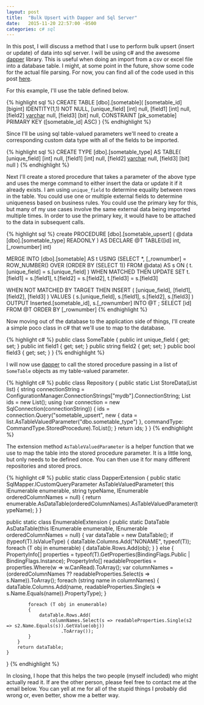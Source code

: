 ```yaml
---
layout: post
title:  "Bulk Upsert with Dapper and Sql Server"
date:   2015-11-20 22:57:00 -0500
categories: c# sql
---
```

In this post, I will discuss a method that I use to perform bulk upsert (insert or update) of data into sql server.  I will be using c# and the awesome [dapper][dapper] library.  This is useful when doing an import from a csv or excel file into a database table.  I might, at some point in the future, show some code for the actual file parsing.  For now, you can find all of the code used in this post [here][github_source].

For this example, I'll use the table defined below.  

{% highlight sql %}
CREATE TABLE [dbo].[sometable](
  [sometable_id] [bigint] IDENTITY(1,1) NOT NULL,
  [unique_field] [int] null,
  [field1] [int] null,
  [field2] [varchar](max) null,
  [field3] [bit] null,
 CONSTRAINT [pk_sometable] PRIMARY KEY ([sometable_id] ASC)
)
{% endhighlight %} 

Since I'll be using sql table-valued parameters we'll need to create a corresponding custom data type with all of the fields to be imported.

{% highlight sql %}
CREATE TYPE [dbo].[sometable_type] AS TABLE(
  [unique_field] [int] null,
  [field1] [int] null,
  [field2] [varchar](max) null,
  [field3] [bit] null
)
{% endhighlight %} 

Next I'll create a stored procedure that takes a parameter of the above type and uses the merge command to either insert the data or update it if it already exists.  I am using `unique_field` to determine equality between rows in the table.  You could use one or multiple external fields to determine uniqueness based on business rules.  You could use the primary key for this, but many of my use cases involve the same external data being imported multiple times.  In order to use the primary key, it would have to be attached to the data in subsequent calls.

{% highlight sql %}
create PROCEDURE [dbo].[sometable_upsert] (
  @data [dbo].[sometable_type] READONLY
)
AS
DECLARE @T TABLE([id] int, [_rownumber] int)

MERGE INTO [dbo].[sometable] AS t
USING (SELECT *, [_rownumber] = ROW_NUMBER() OVER (ORDER BY (SELECT 1)) FROM @data) AS s
ON
(
  t.[unique_field] = s.[unique_field]
)
WHEN MATCHED THEN UPDATE SET
  t.[field1] = s.[field1],
  t.[field2] = s.[field2],
  t.[field3] = s.[field3]

WHEN NOT MATCHED BY TARGET THEN INSERT
(
  [unique_field],
  [field1],
  [field2],
  [field3]
)
VALUES
(
  s.[unique_field],
  s.[field1],
  s.[field2],
  s.[field3]
)
OUTPUT Inserted.[sometable_id], s.[_rownumber] INTO @T ;
SELECT [id] FROM @T ORDER BY [_rownumber]
{% endhighlight %} 

Now moving out of the database to the application side of things, I'll create a simple poco class in c# that we'll use to map to the database.

{% highlight c# %}
public class SomeTable
{
    public int unique_field { get; set; }
    public int field1 { get; set; }
    public string field2 { get; set; }
    public bool field3 { get; set; }
} 
{% endhighlight %} 

I will now use [dapper][dapper] to call the stored procedure passing in a list of `SomeTable` objects as my table-valued parameter.

{% highlight c# %}
public class Repository
{
    public static List<int> StoreData(List<SomeTable> list)
    {
        string connectionString = ConfigurationManager.ConnectionStrings["mydb"].ConnectionString;
        List<int> ids = new List<int>();
        using (var connection = new SqlConnection(connectionString))
        {
            ids = connection.Query<int>("sometable_upsert",
            new
            {
                data = list.AsTableValuedParameter("dbo.sometable_type")
            },
            commandType: CommandType.StoredProcedure).ToList();
        }
        return ids;
    }
}
{% endhighlight %}

The extension method `AsTableValuedParameter` is a helper function that we use to map the table into the stored procedure parameter.  It is a little long, but only needs to be defined once.  You can then use it for many different repositories and stored procs.

{% highlight c# %}
public static class DapperExtension
{
    public static SqlMapper.ICustomQueryParameter AsTableValuedParameter<T>(
        this IEnumerable<T> enumerable,
        string typeName,
        IEnumerable<string> orderedColumnNames = null)
    {
        return enumerable.AsDataTable(orderedColumnNames).AsTableValuedParameter(typeName);
    }
}

public static class EnumerableExtension
{
    public static DataTable AsDataTable<T>(this IEnumerable<T> enumerable, IEnumerable<string> orderedColumnNames = null)
    {
        var dataTable = new DataTable();
        if (typeof(T).IsValueType)
        {
            dataTable.Columns.Add("NONAME", typeof(T));
            foreach (T obj in enumerable)
            {
                dataTable.Rows.Add(obj);
            }
        }
        else
        {
            PropertyInfo[] properties = typeof(T).GetProperties(BindingFlags.Public | BindingFlags.Instance);
            PropertyInfo[] readableProperties = properties.Where(w => w.CanRead).ToArray();
            var columnNames = (orderedColumnNames ?? readableProperties.Select(s => s.Name)).ToArray();
            foreach (string name in columnNames)
            {
                dataTable.Columns.Add(name, readableProperties.Single(s => s.Name.Equals(name)).PropertyType);
            }

            foreach (T obj in enumerable)
            {
                dataTable.Rows.Add(
                    columnNames.Select(s => readableProperties.Single(s2 => s2.Name.Equals(s)).GetValue(obj))
                        .ToArray());
            }
        }
        return dataTable;
    }
}
{% endhighlight %}

In closing, I hope that this helps the two people (myself included) who might actually read it. If are the other person, please feel free to contact me at the email below.  You can yell at me for all of the stupid things I probably did wrong or, even better, show me a better way. 


[github_source]: https://github.com/jpschroeder/bulkupsertsample
[dapper]: https://github.com/StackExchange/dapper-dot-net